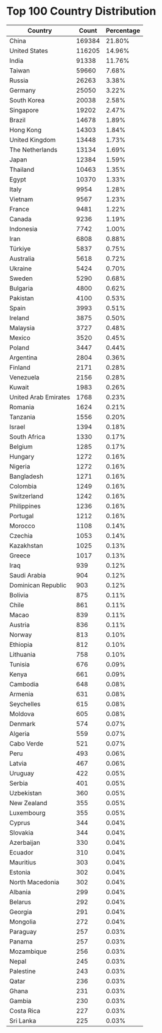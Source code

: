 # Top 100 Country Distribution
| Country | Count | Percentage |
|----|----|----|
| China | 169384 | 21.80% |
| United States | 116205 | 14.96% |
| India | 91338 | 11.76% |
| Taiwan | 59660 | 7.68% |
| Russia | 26263 | 3.38% |
| Germany | 25050 | 3.22% |
| South Korea | 20038 | 2.58% |
| Singapore | 19202 | 2.47% |
| Brazil | 14678 | 1.89% |
| Hong Kong | 14303 | 1.84% |
| United Kingdom | 13448 | 1.73% |
| The Netherlands | 13134 | 1.69% |
| Japan | 12384 | 1.59% |
| Thailand | 10463 | 1.35% |
| Egypt | 10370 | 1.33% |
| Italy | 9954 | 1.28% |
| Vietnam | 9567 | 1.23% |
| France | 9481 | 1.22% |
| Canada | 9236 | 1.19% |
| Indonesia | 7742 | 1.00% |
| Iran | 6808 | 0.88% |
| Türkiye | 5837 | 0.75% |
| Australia | 5618 | 0.72% |
| Ukraine | 5424 | 0.70% |
| Sweden | 5290 | 0.68% |
| Bulgaria | 4800 | 0.62% |
| Pakistan | 4100 | 0.53% |
| Spain | 3993 | 0.51% |
| Ireland | 3875 | 0.50% |
| Malaysia | 3727 | 0.48% |
| Mexico | 3520 | 0.45% |
| Poland | 3447 | 0.44% |
| Argentina | 2804 | 0.36% |
| Finland | 2171 | 0.28% |
| Venezuela | 2156 | 0.28% |
| Kuwait | 1983 | 0.26% |
| United Arab Emirates | 1768 | 0.23% |
| Romania | 1624 | 0.21% |
| Tanzania | 1556 | 0.20% |
| Israel | 1394 | 0.18% |
| South Africa | 1330 | 0.17% |
| Belgium | 1285 | 0.17% |
| Hungary | 1272 | 0.16% |
| Nigeria | 1272 | 0.16% |
| Bangladesh | 1271 | 0.16% |
| Colombia | 1249 | 0.16% |
| Switzerland | 1242 | 0.16% |
| Philippines | 1236 | 0.16% |
| Portugal | 1212 | 0.16% |
| Morocco | 1108 | 0.14% |
| Czechia | 1053 | 0.14% |
| Kazakhstan | 1025 | 0.13% |
| Greece | 1017 | 0.13% |
| Iraq | 939 | 0.12% |
| Saudi Arabia | 904 | 0.12% |
| Dominican Republic | 903 | 0.12% |
| Bolivia | 875 | 0.11% |
| Chile | 861 | 0.11% |
| Macao | 839 | 0.11% |
| Austria | 836 | 0.11% |
| Norway | 813 | 0.10% |
| Ethiopia | 812 | 0.10% |
| Lithuania | 758 | 0.10% |
| Tunisia | 676 | 0.09% |
| Kenya | 661 | 0.09% |
| Cambodia | 648 | 0.08% |
| Armenia | 631 | 0.08% |
| Seychelles | 615 | 0.08% |
| Moldova | 605 | 0.08% |
| Denmark | 574 | 0.07% |
| Algeria | 559 | 0.07% |
| Cabo Verde | 521 | 0.07% |
| Peru | 493 | 0.06% |
| Latvia | 467 | 0.06% |
| Uruguay | 422 | 0.05% |
| Serbia | 401 | 0.05% |
| Uzbekistan | 360 | 0.05% |
| New Zealand | 355 | 0.05% |
| Luxembourg | 355 | 0.05% |
| Cyprus | 344 | 0.04% |
| Slovakia | 344 | 0.04% |
| Azerbaijan | 330 | 0.04% |
| Ecuador | 310 | 0.04% |
| Mauritius | 303 | 0.04% |
| Estonia | 302 | 0.04% |
| North Macedonia | 302 | 0.04% |
| Albania | 299 | 0.04% |
| Belarus | 292 | 0.04% |
| Georgia | 291 | 0.04% |
| Mongolia | 272 | 0.04% |
| Paraguay | 257 | 0.03% |
| Panama | 257 | 0.03% |
| Mozambique | 256 | 0.03% |
| Nepal | 245 | 0.03% |
| Palestine | 243 | 0.03% |
| Qatar | 236 | 0.03% |
| Ghana | 231 | 0.03% |
| Gambia | 230 | 0.03% |
| Costa Rica | 227 | 0.03% |
| Sri Lanka | 225 | 0.03% |
